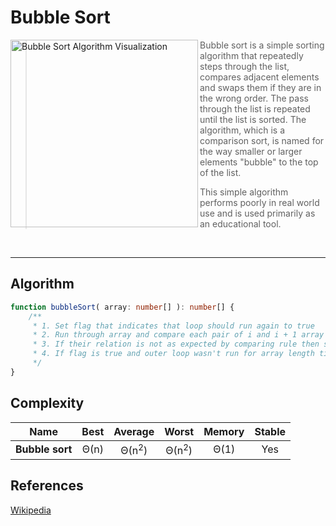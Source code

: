 # Bubble Sort

<img
    align="left" width="300px" alt="Bubble Sort Algorithm Visualization"
    src="https://upload.wikimedia.org/wikipedia/commons/c/c8/Bubble-sort-example-300px.gif"
/>

> Bubble sort is a simple sorting algorithm that repeatedly steps through the list, compares adjacent elements
> and swaps them if they are in the wrong order. The pass through the list is repeated until the list is sorted.
> The algorithm, which is a comparison sort, is named for the way smaller or larger elements "bubble" to the top
> of the list.
>
> This simple algorithm performs poorly in real world use and is used primarily as an educational tool.

<br clear="both"/>

---

## Algorithm

```TypeScript
function bubbleSort( array: number[] ): number[] {
    /**
     * 1. Set flag that indicates that loop should run again to true
     * 2. Run through array and compare each pair of i and i + 1 array items.
     * 3. If their relation is not as expected by comparing rule then swap them and set flag to true.
     * 4. If flag is true and outer loop wasn't run for array length times already then run loop again.
     */
}
```

## Complexity

| Name               | Best            | Average             | Worst               | Memory    | Stable    |
| ------------------ | :-------------: | :-----------------: | :-----------------: | :-------: | :-------: |
| **Bubble sort**    | Θ(n)            | Θ(n<sup>2</sup>)    | Θ(n<sup>2</sup>)    | Θ(1)      | Yes       |


## References

[Wikipedia](https://en.wikipedia.org/wiki/Bubble_sort)
